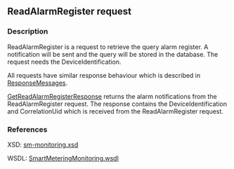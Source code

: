 ## ReadAlarmRegister request

### Description
ReadAlarmRegister is a request to retrieve the query alarm register. A notification will be sent and the query will be stored in the database. The request needs the DeviceIdentification.

All requests have similar response behaviour which is described in [ResponseMessages](./ResponseMessages.md).

[GetReadAlarmRegisterResponse](GetReadAlarmRegisterResponse.md) returns the alarm notifications from the ReadAlarmRegister request. The response contains the DeviceIdentification and CorrelationUid which is received from the ReadAlarmRegister request.

### References

XSD: [sm-monitoring.xsd](https://github.com/OSGP/open-smart-grid-platform/blob/development/osgp/shared/osgp-ws-smartmetering/src/main/resources/schemas/sm-monitoring.xsd)

WSDL: [SmartMeteringMonitoring.wsdl](https://github.com/OSGP/open-smart-grid-platform/blob/development/osgp/shared/osgp-ws-smartmetering/src/main/resources/SmartMeteringMonitoring.wsdl)
